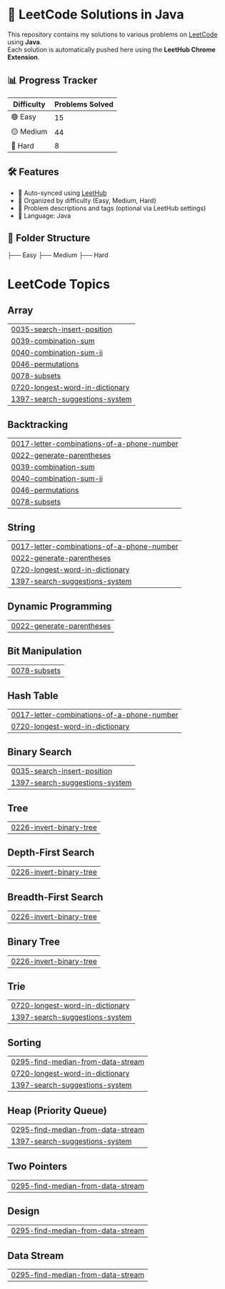 # 🧠 LeetCode Solutions in Java

This repository contains my solutions to various problems on [LeetCode](https://leetcode.com/) using **Java**.  
Each solution is automatically pushed here using the **LeetHub Chrome Extension**.

## 📊 Progress Tracker

| Difficulty | Problems Solved |
|------------|------------------|
| 🟢 Easy     | 15               |
| 🟡 Medium   | 44               |
| 🔴 Hard     | 8               |


## 🛠️ Features

- 🔄 Auto-synced using [LeetHub](https://github.com/QasimWani/LeetHub)
- 📁 Organized by difficulty (Easy, Medium, Hard)
- 🧾 Problem descriptions and tags (optional via LeetHub settings)
- 🧪 Language: Java

## 📂 Folder Structure
├── Easy
├── Medium
├── Hard
<!---LeetCode Topics Start-->
# LeetCode Topics
## Array
|  |
| ------- |
| [0035-search-insert-position](https://github.com/Sid481/leetcode-solutions/tree/master/0035-search-insert-position) |
| [0039-combination-sum](https://github.com/Sid481/leetcode-solutions/tree/master/0039-combination-sum) |
| [0040-combination-sum-ii](https://github.com/Sid481/leetcode-solutions/tree/master/0040-combination-sum-ii) |
| [0046-permutations](https://github.com/Sid481/leetcode-solutions/tree/master/0046-permutations) |
| [0078-subsets](https://github.com/Sid481/leetcode-solutions/tree/master/0078-subsets) |
| [0720-longest-word-in-dictionary](https://github.com/Sid481/leetcode-solutions/tree/master/0720-longest-word-in-dictionary) |
| [1397-search-suggestions-system](https://github.com/Sid481/leetcode-solutions/tree/master/1397-search-suggestions-system) |
## Backtracking
|  |
| ------- |
| [0017-letter-combinations-of-a-phone-number](https://github.com/Sid481/leetcode-solutions/tree/master/0017-letter-combinations-of-a-phone-number) |
| [0022-generate-parentheses](https://github.com/Sid481/leetcode-solutions/tree/master/0022-generate-parentheses) |
| [0039-combination-sum](https://github.com/Sid481/leetcode-solutions/tree/master/0039-combination-sum) |
| [0040-combination-sum-ii](https://github.com/Sid481/leetcode-solutions/tree/master/0040-combination-sum-ii) |
| [0046-permutations](https://github.com/Sid481/leetcode-solutions/tree/master/0046-permutations) |
| [0078-subsets](https://github.com/Sid481/leetcode-solutions/tree/master/0078-subsets) |
## String
|  |
| ------- |
| [0017-letter-combinations-of-a-phone-number](https://github.com/Sid481/leetcode-solutions/tree/master/0017-letter-combinations-of-a-phone-number) |
| [0022-generate-parentheses](https://github.com/Sid481/leetcode-solutions/tree/master/0022-generate-parentheses) |
| [0720-longest-word-in-dictionary](https://github.com/Sid481/leetcode-solutions/tree/master/0720-longest-word-in-dictionary) |
| [1397-search-suggestions-system](https://github.com/Sid481/leetcode-solutions/tree/master/1397-search-suggestions-system) |
## Dynamic Programming
|  |
| ------- |
| [0022-generate-parentheses](https://github.com/Sid481/leetcode-solutions/tree/master/0022-generate-parentheses) |
## Bit Manipulation
|  |
| ------- |
| [0078-subsets](https://github.com/Sid481/leetcode-solutions/tree/master/0078-subsets) |
## Hash Table
|  |
| ------- |
| [0017-letter-combinations-of-a-phone-number](https://github.com/Sid481/leetcode-solutions/tree/master/0017-letter-combinations-of-a-phone-number) |
| [0720-longest-word-in-dictionary](https://github.com/Sid481/leetcode-solutions/tree/master/0720-longest-word-in-dictionary) |
## Binary Search
|  |
| ------- |
| [0035-search-insert-position](https://github.com/Sid481/leetcode-solutions/tree/master/0035-search-insert-position) |
| [1397-search-suggestions-system](https://github.com/Sid481/leetcode-solutions/tree/master/1397-search-suggestions-system) |
## Tree
|  |
| ------- |
| [0226-invert-binary-tree](https://github.com/Sid481/leetcode-solutions/tree/master/0226-invert-binary-tree) |
## Depth-First Search
|  |
| ------- |
| [0226-invert-binary-tree](https://github.com/Sid481/leetcode-solutions/tree/master/0226-invert-binary-tree) |
## Breadth-First Search
|  |
| ------- |
| [0226-invert-binary-tree](https://github.com/Sid481/leetcode-solutions/tree/master/0226-invert-binary-tree) |
## Binary Tree
|  |
| ------- |
| [0226-invert-binary-tree](https://github.com/Sid481/leetcode-solutions/tree/master/0226-invert-binary-tree) |
## Trie
|  |
| ------- |
| [0720-longest-word-in-dictionary](https://github.com/Sid481/leetcode-solutions/tree/master/0720-longest-word-in-dictionary) |
| [1397-search-suggestions-system](https://github.com/Sid481/leetcode-solutions/tree/master/1397-search-suggestions-system) |
## Sorting
|  |
| ------- |
| [0295-find-median-from-data-stream](https://github.com/Sid481/leetcode-solutions/tree/master/0295-find-median-from-data-stream) |
| [0720-longest-word-in-dictionary](https://github.com/Sid481/leetcode-solutions/tree/master/0720-longest-word-in-dictionary) |
| [1397-search-suggestions-system](https://github.com/Sid481/leetcode-solutions/tree/master/1397-search-suggestions-system) |
## Heap (Priority Queue)
|  |
| ------- |
| [0295-find-median-from-data-stream](https://github.com/Sid481/leetcode-solutions/tree/master/0295-find-median-from-data-stream) |
| [1397-search-suggestions-system](https://github.com/Sid481/leetcode-solutions/tree/master/1397-search-suggestions-system) |
## Two Pointers
|  |
| ------- |
| [0295-find-median-from-data-stream](https://github.com/Sid481/leetcode-solutions/tree/master/0295-find-median-from-data-stream) |
## Design
|  |
| ------- |
| [0295-find-median-from-data-stream](https://github.com/Sid481/leetcode-solutions/tree/master/0295-find-median-from-data-stream) |
## Data Stream
|  |
| ------- |
| [0295-find-median-from-data-stream](https://github.com/Sid481/leetcode-solutions/tree/master/0295-find-median-from-data-stream) |
<!---LeetCode Topics End-->
